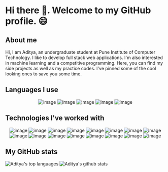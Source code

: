 # Hi there 👋. Welcome to my GitHub profile. 😄

## About me
Hi, I am Aditya, an undergraduate student at Pune Institute of Computer Technology. I like to develop full stack web applications. I'm also interested in machine learning and a competitive programming. Here, you can find my side projects as well as my practice codes. I've pinned some of the cool looking ones to save you some time.

## Languages I use

<div align="center">

![image](https://img.shields.io/badge/C%2B%2B-00599C?style=for-the-badge&logo=c%2B%2B&logoColor=white) ![image](https://img.shields.io/badge/Java-ED8B00?style=for-the-badge&logo=java&logoColor=white) ![image](https://img.shields.io/badge/HTML5-E34F26?style=for-the-badge&logo=html5&logoColor=white) ![image](https://img.shields.io/badge/CSS3-1572B6?style=for-the-badge&logo=css3&logoColor=white) ![image](https://img.shields.io/badge/JavaScript-323330?style=for-the-badge&logo=javascript&logoColor=F7DF1E)
  
</div>

## Technologies I've worked with


<div align="center">

![image](https://img.shields.io/badge/React-20232A?style=for-the-badge&logo=react&logoColor=61DAFB) ![image](https://img.shields.io/badge/Bootstrap-563D7C?style=for-the-badge&logo=bootstrap&logoColor=white) ![image](https://img.shields.io/badge/MySQL-00000F?style=for-the-badge&logo=mysql&logoColor=white) ![image](https://img.shields.io/badge/React_Router-CA4245?style=for-the-badge&logo=react-router&logoColor=white) ![image](https://img.shields.io/badge/Express.js-000000?style=for-the-badge&logo=express&logoColor=white) ![image](https://img.shields.io/badge/Material--UI-0081CB?style=for-the-badge&logo=material-ui&logoColor=white) ![image](https://img.shields.io/badge/Redux-593D88?style=for-the-badge&logo=redux&logoColor=white) ![image](https://img.shields.io/badge/GraphQl-E10098?style=for-the-badge&logo=graphql&logoColor=white) ![image](https://img.shields.io/badge/MongoDB-4EA94B?style=for-the-badge&logo=mongodb&logoColor=white) ![image](https://img.shields.io/badge/Git-F05032?style=for-the-badge&logo=git&logoColor=white) ![image](https://img.shields.io/badge/ChartJS-FF6384?style=for-the-badge&logo=chart-dot-js&logoColor=white) ![image](https://img.shields.io/badge/Heroku-430098?style=for-the-badge&logo=heroku&logoColor=white) ![image](https://img.shields.io/badge/Netlify-00C7B7?style=for-the-badge&logo=netlify&logoColor=white) ![image](https://img.shields.io/badge/Gatsby-663399?style=for-the-badge&logo=gatsby&logoColor=white)  ![image](https://img.shields.io/badge/Chakra--UI-319795?style=for-the-badge&logo=chakra-ui&logoColor=white) ![image](https://img.shields.io/badge/strapi-2e7eea?style=for-the-badge&logo=strapi&logoColor=white) 
  
</div>

## My GitHub stats

![Aditya's top languages](https://github-readme-stats.vercel.app/api/top-langs/?username=adz-313&theme=midnight-purple&layout=compact) ![Aditya's github stats](https://github-readme-stats.vercel.app/api?username=adz-313&theme=midnight-purple&show_icons=true&hide=prs,issues&line_height=30) 





